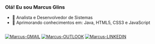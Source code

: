 ### Olá! Eu sou Marcus Glins

- 🔭 Analista e Desenvolvedor de Sistemas
- 🌱 Aprimorando conhecimentos em: Java, HTML5, CSS3 e JavaScript


##

<div>
  <a href="mailto:marcusglins@gmail.com"><img alt="Marcus-GMAIL" src="https://img.shields.io/badge/Gmail-D14836?style=for-the-badge&logo=gmail&logoColor=white" target="_blank"></a>
  <a href="mailto:marcusglins@outlook.com"><img alt="Marcus-OUTLOOK" src="https://img.shields.io/badge/Microsoft_Outlook-0078D4?style=for-the-badge&logo=microsoft-outlook&logoColor=white" target="_blank"></a>
  <a href="https://www.linkedin.com/in/marcusglins/"><img alt="Marcus-LINKEDIN" src="https://img.shields.io/badge/LinkedIn-0077B5?style=for-the-badge&logo=linkedin&logoColor=white" target="_blank"></a>
</div>
